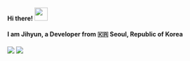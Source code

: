 #### Hi there! <img src="https://raw.githubusercontent.com/MartinHeinz/MartinHeinz/master/wave.gif" width="30px">
#### I am Jihyun, a Developer from :kr: Seoul, Republic of Korea 


<!-- status bar -->
  <img src="https://github-readme-stats.vercel.app/api?username=jjhyunjung&layout=compact&show_icons=true&theme=vue&hide_border=true" />
  <img src="https://github-readme-stats.vercel.app/api/top-langs/?username=jjhyunjung&layout=compact&theme=vue&hide_border=true" />
